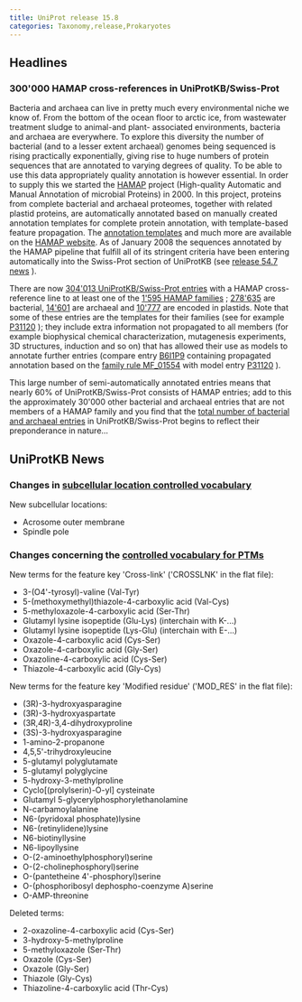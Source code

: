 ```yaml
---
title: UniProt release 15.8
categories: Taxonomy,release,Prokaryotes
---
```


## Headlines

### 300'000 HAMAP cross-references in UniProtKB/Swiss-Prot

Bacteria and archaea can live in pretty much every environmental niche we know of. From the bottom of the ocean floor to arctic ice, from wastewater treatment sludge to animal-and plant- associated environments, bacteria and archaea are everywhere. To explore this diversity the number of bacterial (and to a lesser extent archaeal) genomes being sequenced is rising practically exponentially, giving rise to huge numbers of protein sequences that are annotated to varying degrees of quality. To be able to use this data appropriately quality annotation is however essential. In order to supply this we started the [HAMAP](http://hamap.expasy.org/) project (High-quality Automatic and Manual Annotation of microbial Proteins) in 2000. In this project, proteins from complete bacterial and archaeal proteomes, together with related plastid proteins, are automatically annotated based on manually created annotation templates for complete protein annotation, with template-based feature propagation. The [annotation templates](http://hamap.expasy.org/families.html) and much more are available on the [HAMAP website](http://hamap.expasy.org/). As of January 2008 the sequences annotated by the HAMAP pipeline that fulfill all of its stringent criteria have been entering automatically into the Swiss-Prot section of UniProtKB (see [release 54.7 news](http://www.uniprot.org/news/2008/01/15/release) ).

There are now [304'013 UniProtKB/Swiss-Prot entries](http://www.uniprot.org/uniprot/?query=database:hamap) with a HAMAP cross-reference line to at least one of the [1'595 HAMAP families](http://hamap.expasy.org/families.html) ; [278'635](http://www.uniprot.org/uniprot/?query=database:hamap+AND+taxonomy:2) are bacterial, [14'601](http://www.uniprot.org/uniprot/?query=database:hamap+AND+taxonomy:2157) are archaeal and [10'777](http://www.uniprot.org/uniprot/?query=organelle:plastid+AND+database:hamap) are encoded in plastids. Note that some of these entries are the templates for their families (see for example [P31120](http://www.uniprot.org/uniprot/P31120) ); they include extra information not propagated to all members (for example biophysical chemical characterization, mutagenesis experiments, 3D structures, induction and so on) that has allowed their use as models to annotate further entries (compare entry [B6I1P9](http://www.uniprot.org/uniprot/B6I1P9) containing propagated annotation based on the [family rule MF\_01554](http://hamap.expasy.org/unirule/MF_01554) with model entry [P31120](http://www.uniprot.org/uniprot/P31120) ).

This large number of semi-automatically annotated entries means that nearly 60% of UniProtKB/Swiss-Prot consists of HAMAP entries; add to this the approximately 30'000 other bacterial and archaeal entries that are not members of a HAMAP family and you find that the [total number of bacterial and archaeal entries](http://www.uniprot.org/uniprot/?query=(taxonomy:2+OR+taxonomy:2157)+AND+reviewed:yes) in UniProtKB/Swiss-Prot begins to reflect their preponderance in nature...

## UniProtKB News

### Changes in [subcellular location controlled vocabulary](http://www.uniprot.org/docs/subcell)

New subcellular locations:

-   Acrosome outer membrane
-   Spindle pole

### Changes concerning the [controlled vocabulary for PTMs](http://www.uniprot.org/docs/ptmlist)

New terms for the feature key 'Cross-link' ('CROSSLNK' in the flat file):

-   3-(O4'-tyrosyl)-valine (Val-Tyr)
-   5-(methoxymethyl)thiazole-4-carboxylic acid (Val-Cys)
-   5-methyloxazole-4-carboxylic acid (Ser-Thr)
-   Glutamyl lysine isopeptide (Glu-Lys) (interchain with K-...)
-   Glutamyl lysine isopeptide (Lys-Glu) (interchain with E-...)
-   Oxazole-4-carboxylic acid (Cys-Ser)
-   Oxazole-4-carboxylic acid (Gly-Ser)
-   Oxazoline-4-carboxylic acid (Cys-Ser)
-   Thiazole-4-carboxylic acid (Gly-Cys)

New terms for the feature key 'Modified residue' ('MOD\_RES' in the flat file):

-   (3R)-3-hydroxyasparagine
-   (3R)-3-hydroxyaspartate
-   (3R,4R)-3,4-dihydroxyproline
-   (3S)-3-hydroxyasparagine
-   1-amino-2-propanone
-   4,5,5'-trihydroxyleucine
-   5-glutamyl polyglutamate
-   5-glutamyl polyglycine
-   5-hydroxy-3-methylproline
-   Cyclo\[(prolylserin)-O-yl\] cysteinate
-   Glutamyl 5-glycerylphosphorylethanolamine
-   N-carbamoylalanine
-   N6-(pyridoxal phosphate)lysine
-   N6-(retinylidene)lysine
-   N6-biotinyllysine
-   N6-lipoyllysine
-   O-(2-aminoethylphosphoryl)serine
-   O-(2-cholinephosphoryl)serine
-   O-(pantetheine 4'-phosphoryl)serine
-   O-(phosphoribosyl dephospho-coenzyme A)serine
-   O-AMP-threonine

Deleted terms:

-   2-oxazoline-4-carboxylic acid (Cys-Ser)
-   3-hydroxy-5-methylproline
-   5-methyloxazole (Ser-Thr)
-   Oxazole (Cys-Ser)
-   Oxazole (Gly-Ser)
-   Thiazole (Gly-Cys)
-   Thiazoline-4-carboxylic acid (Thr-Cys)
